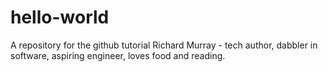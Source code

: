 # hello-world
A repository for the github tutorial
Richard Murray - tech author, dabbler in software, aspiring engineer, loves food and reading. 
